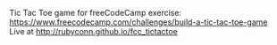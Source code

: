 Tic Tac Toe game for freeCodeCamp exercise: https://www.freecodecamp.com/challenges/build-a-tic-tac-toe-game  
Live at http://rubyconn.github.io/fcc_tictactoe

